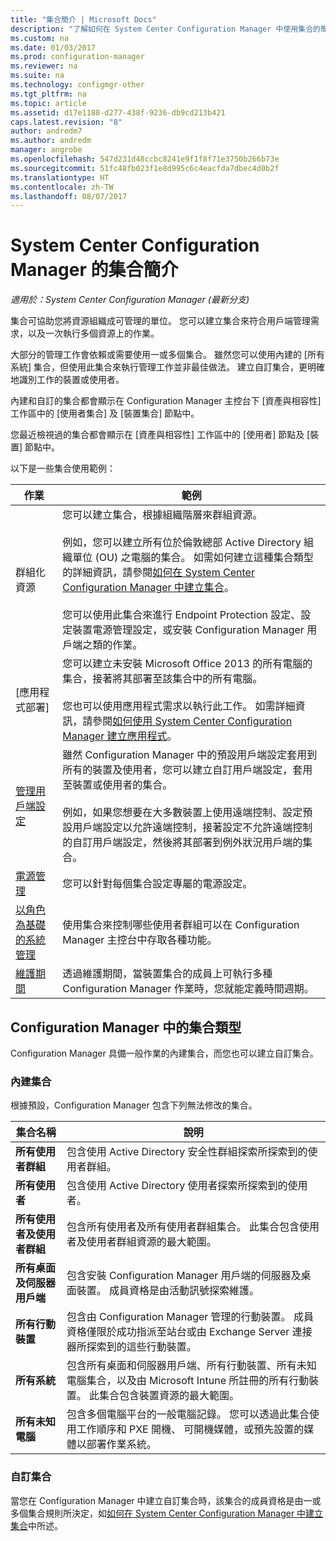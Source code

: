 ```yaml
---
title: "集合簡介 | Microsoft Docs"
description: "了解如何在 System Center Configuration Manager 中使用集合的簡介。"
ms.custom: na
ms.date: 01/03/2017
ms.prod: configuration-manager
ms.reviewer: na
ms.suite: na
ms.technology: configmgr-other
ms.tgt_pltfrm: na
ms.topic: article
ms.assetid: d17e1188-d277-438f-9236-db9cd213b421
caps.latest.revision: "8"
author: andredm7
ms.author: andredm
manager: angrobe
ms.openlocfilehash: 547d231d48ccbc8241e9f1f8f71e3750b266b73e
ms.sourcegitcommit: 51fc48fb023f1e8d995c6c4eacfda7dbec4d0b2f
ms.translationtype: HT
ms.contentlocale: zh-TW
ms.lasthandoff: 08/07/2017
---
```

# <a name="introduction-to-collections-in-system-center-configuration-manager"></a>System Center Configuration Manager 的集合簡介

*適用於：System Center Configuration Manager (最新分支)*

集合可協助您將資源組織成可管理的單位。 您可以建立集合來符合用戶端管理需求，以及一次執行多個資源上的作業。 

大部分的管理工作會依賴或需要使用一或多個集合。 雖然您可以使用內建的 [所有系統] 集合，但使用此集合來執行管理工作並非最佳做法。 建立自訂集合，更明確地識別工作的裝置或使用者。  

 內建和自訂的集合都會顯示在 Configuration Manager 主控台下 [資產與相容性] 工作區中的 [使用者集合] 及 [裝置集合] 節點中。  

 您最近檢視過的集合都會顯示在 [資產與相容性] 工作區中的 [使用者] 節點及 [裝置] 節點中。  

以下是一些集合使用範例：  

|作業|範例|  
|---------|-------|  
|群組化資源|您可以建立集合，根據組織階層來群組資源。<br /><br /> 例如，您可以建立所有位於倫敦總部 Active Directory 組織單位 (OU) 之電腦的集合。 如需如何建立這種集合類型的詳細資訊，請參閱[如何在 System Center Configuration Manager 中建立集合](../../../../core/clients/manage/collections/create-collections.md)。<br /><br /> 您可以使用此集合來進行 Endpoint Protection 設定、設定裝置電源管理設定，或安裝 Configuration Manager 用戶端之類的作業。|  
|[應用程式部署]|您可以建立未安裝 Microsoft Office 2013 的所有電腦的集合，接著將其部署至該集合中的所有電腦。<br /><br /> 您也可以使用應用程式需求以執行此工作。 如需詳細資訊，請參閱[如何使用 System Center Configuration Manager 建立應用程式](../../../../apps/deploy-use/create-applications.md)。|  
|[管理用戶端設定](../../../../core/clients/deploy/about-client-settings.md)|雖然 Configuration Manager 中的預設用戶端設定套用到所有的裝置及使用者，您可以建立自訂用戶端設定，套用至裝置或使用者的集合。<br /><br /> 例如，如果您想要在大多數裝置上使用遠端控制、設定預設用戶端設定以允許遠端控制，接著設定不允許遠端控制的自訂用戶端設定，然後將其部署到例外狀況用戶端的集合。 |  
|[電源管理](../power/introduction-to-power-management.md)|您可以針對每個集合設定專屬的電源設定。|  
|[以角色為基礎的系統管理](../../../../core/servers/deploy/configure/configure-role-based-administration.md)|使用集合來控制哪些使用者群組可以在 Configuration Manager 主控台中存取各種功能。|  
|[維護期間](../../../../core/clients/manage/collections/use-maintenance-windows.md)|透過維護期間，當裝置集合的成員上可執行多種 Configuration Manager 作業時，您就能定義時間週期。 |  


## <a name="collection-types-in-configuration-manager"></a>Configuration Manager 中的集合類型  
 Configuration Manager 具備一般作業的內建集合，而您也可以建立自訂集合。   

### <a name="built-in-collections"></a>內建集合  
 根據預設，Configuration Manager 包含下列無法修改的集合。  

|**集合名稱**|說明|  
|-------------------------|-----------------|  
|**所有使用者群組**|包含使用 Active Directory 安全性群組探索所探索到的使用者群組。|  
|**所有使用者**|包含使用 Active Directory 使用者探索所探索到的使用者。|  
|**所有使用者及使用者群組**|包含所有使用者及所有使用者群組集合。 此集合包含使用者及使用者群組資源的最大範圍。|  
|**所有桌面及伺服器用戶端**|包含安裝 Configuration Manager 用戶端的伺服器及桌面裝置。 成員資格是由活動訊號探索維護。|  
|**所有行動裝置**|包含由 Configuration Manager 管理的行動裝置。 成員資格僅限於成功指派至站台或由 Exchange Server 連接器所探索到的這些行動裝置。|  
|**所有系統**|包含所有桌面和伺服器用戶端、所有行動裝置、所有未知電腦集合，以及由 Microsoft Intune 所註冊的所有行動裝置。 此集合包含裝置資源的最大範圍。|  
|**所有未知電腦**|包含多個電腦平台的一般電腦記錄。 您可以透過此集合使用工作順序和 PXE 開機、 可開機媒體，或預先設置的媒體以部署作業系統。|  

### <a name="custom-collections"></a>自訂集合  
 當您在 Configuration Manager 中建立自訂集合時，該集合的成員資格是由一或多個集合規則所決定，如[如何在 System Center Configuration Manager 中建立集合](../../../../core/clients/manage/collections/create-collections.md)中所述。 

